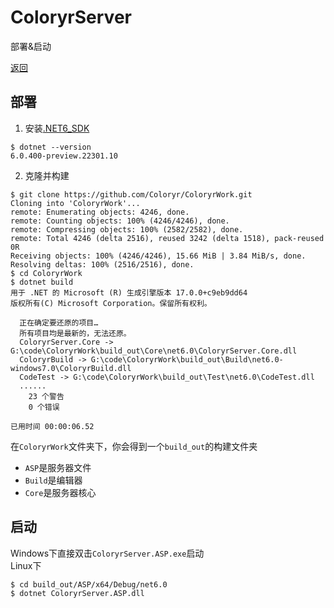 # ColoryrServer

部署&启动

[返回](../README.md)

## 部署
1. 安装[.NET6_SDK](https://dotnet.microsoft.com/download/dotnet/6.0)
```
$ dotnet --version
6.0.400-preview.22301.10
```
2. 克隆并构建
```
$ git clone https://github.com/Coloryr/ColoryrWork.git
Cloning into 'ColoryrWork'...
remote: Enumerating objects: 4246, done.
remote: Counting objects: 100% (4246/4246), done.
remote: Compressing objects: 100% (2582/2582), done.
remote: Total 4246 (delta 2516), reused 3242 (delta 1518), pack-reused 0R
Receiving objects: 100% (4246/4246), 15.66 MiB | 3.84 MiB/s, done.
Resolving deltas: 100% (2516/2516), done.
$ cd ColoryrWork
$ dotnet build
用于 .NET 的 Microsoft (R) 生成引擎版本 17.0.0+c9eb9dd64
版权所有(C) Microsoft Corporation。保留所有权利。

  正在确定要还原的项目…
  所有项目均是最新的，无法还原。
  ColoryrServer.Core -> G:\code\ColoryrWork\build_out\Core\net6.0\ColoryrServer.Core.dll
  ColoryrBuild -> G:\code\ColoryrWork\build_out\Build\net6.0-windows7.0\ColoryrBuild.dll
  CodeTest -> G:\code\ColoryrWork\build_out\Test\net6.0\CodeTest.dll
  ......
    23 个警告
    0 个错误

已用时间 00:00:06.52
```
在`ColoryrWork`文件夹下，你会得到一个`build_out`的构建文件夹  
- `ASP`是服务器文件  
- `Build`是编辑器
- `Core`是服务器核心

## 启动
Windows下直接双击`ColoryrServer.ASP.exe`启动  
Linux下
```
$ cd build_out/ASP/x64/Debug/net6.0
$ dotnet ColoryrServer.ASP.dll
```
